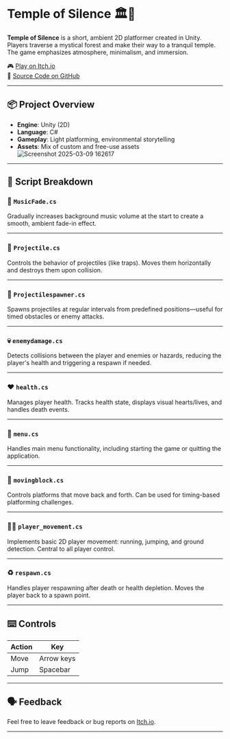 # Temple of Silence 🏛️🌲

**Temple of Silence** is a short, ambient 2D platformer created in Unity. Players traverse a mystical forest and make their way to a tranquil temple. The game emphasizes atmosphere, minimalism, and immersion.

🎮 [Play on Itch.io](https://ezhil-kumaran.itch.io/temple-of-silence)  
📁 [Source Code on GitHub](https://github.com/ezhil-kumaran/temple-of-silence)

---

## 📦 Project Overview

- **Engine**: Unity (2D)
- **Language**: C#
- **Gameplay**: Light platforming, environmental storytelling
- **Assets**: Mix of custom and free-use assets
![Screenshot 2025-03-09 162617](https://github.com/user-attachments/assets/c1cf957e-2124-4b7a-a505-5cc6818fef1f)


---

## 🧠 Script Breakdown

### 🎵 `MusicFade.cs`
Gradually increases background music volume at the start to create a smooth, ambient fade-in effect.

---

### 🏹 `Projectile.cs`
Controls the behavior of projectiles (like traps). Moves them horizontally and destroys them upon collision.

---

### 🔫 `Projectilespawner.cs`
Spawns projectiles at regular intervals from predefined positions—useful for timed obstacles or enemy attacks.

---

### 💀 `enemydamage.cs`
Detects collisions between the player and enemies or hazards, reducing the player's health and triggering a respawn if needed.

---

### ❤️ `health.cs`
Manages player health. Tracks health state, displays visual hearts/lives, and handles death events.

---

### 🧭 `menu.cs`
Handles main menu functionality, including starting the game or quitting the application.

---

### 🧱 `movingblock.cs`
Controls platforms that move back and forth. Can be used for timing-based platforming challenges.

---

### 🧍‍♂️ `player_movement.cs`
Implements basic 2D player movement: running, jumping, and ground detection. Central to all player control.

---

### ♻️ `respawn.cs`
Handles player respawning after death or health depletion. Moves the player back to a spawn point.

---

## ⌨️ Controls

| Action   | Key        |
|----------|------------|
| Move     | Arrow keys |
| Jump     | Spacebar   |

---


## 🗣️ Feedback

Feel free to leave feedback or bug reports on [Itch.io](https://ezhil-kumaran.itch.io/temple-of-silence/comments).

---


